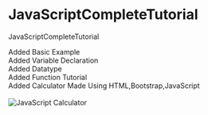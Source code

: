 # JavaScriptCompleteTutorial
JavaScriptCompleteTutorial

Added Basic Example<br>
Added Variable Declaration<br>
Added Datatype <br>
Added Function Tutorial<br>
Added Calculator Made Using HTML,Bootstrap,JavaScript<br><br>
<img src="js_calculator.PNG" alt="JavaScript Calculator"> 